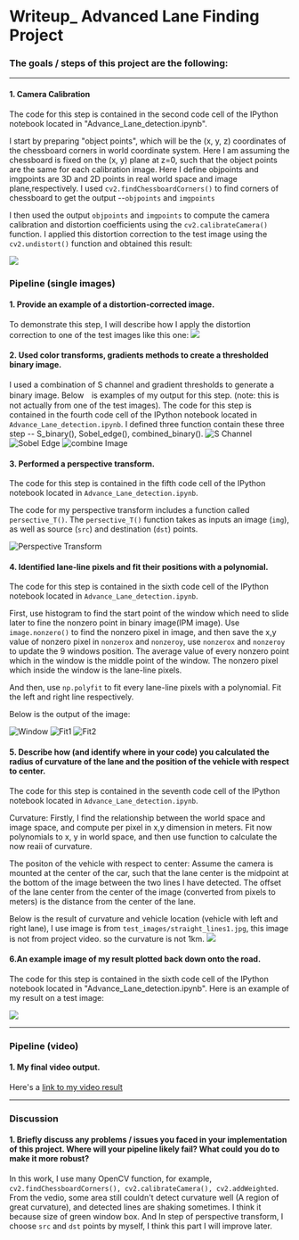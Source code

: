 # Writeup_ Advanced Lane Finding Project

### The goals / steps of this project are the following:

---

#### 1. Camera Calibration

The code for this step is contained in the second code cell of the IPython notebook located in "Advance_Lane_detection.ipynb". 

I start by preparing "object points", which will be the (x, y, z) coordinates of the chessboard corners in world coordinate system. Here I am assuming the chessboard is fixed on the (x, y) plane at z=0, such that the object points are the same for each calibration image. Here I define objpoints and imgpoints are 3D and 2D points in real world space and image plane,respectively. I used `cv2.findChessboardCorners()` to find corners of chessboard to get the output --`objpoints` and `imgpoints`  

I then used the output `objpoints` and `imgpoints` to compute the camera calibration and distortion coefficients using the `cv2.calibrateCamera()` function. I applied this distortion correction to the test image using the `cv2.undistort()` function and obtained this result: 

![](output_images/undis1.png)


### Pipeline (single images)

#### 1. Provide an example of a distortion-corrected image.

To demonstrate this step, I will describe how I apply the distortion correction to one of the test images like this one:
![](output_images/undis2.png)

#### 2. Used color transforms, gradients methods to create a thresholded binary image.  

I used a combination of S channel and gradient thresholds to generate a binary image. Below　is examples of my output for this step.  (note: this is not actually from one of the test images). The code for this step is contained in the fourth code cell of the IPython notebook located in `Advance_Lane_detection.ipynb`. I defined three function contain these three step -- S_binary(), Sobel_edge(), combined_binary().
![S Channel](output_images/S_binary.png)
![Sobel Edge](output_images/Sobel_edge.png)
![combine Image](output_images/combine.png)

#### 3. Performed a perspective transform.

The code for this step is contained in the fifth code cell of the IPython notebook located in `Advance_Lane_detection.ipynb`.

The code for my perspective transform includes a function called `persective_T()`. The `persective_T()` function takes as inputs an image (`img`), as well as source (`src`) and destination (`dst`) points. 

![Perspective Transform](output_images/persective_T.png)

#### 4. Identified lane-line pixels and fit their positions with a polynomial.

The code for this step is contained in the sixth code cell of the IPython notebook located in `Advance_Lane_detection.ipynb`.

First, use histogram to find the start point of the window which need to slide later to fine the nonzero point in binary image(IPM image). Use `image.nonzero()` to find the nonzero pixel in image, and then save the x,y value of nonzero pixel in `nonzerox` and `nonzeroy`, use `nonzerox` and `nonzeroy` to update the 9 windows position. The average value of every nonzero point which in the window is the middle point of the window. The nonzero pixel which inside the window is the lane-line pixels.

And then, use `np.polyfit` to fit every lane-line pixels with a polynomial. Fit the left and right line respectively.

Below is the output of the image:

![Window](output_images/fit_1.png)
![Fit1](output_images/fit_2.png)
![Fit2](output_images/fit_3.png)

#### 5. Describe how (and identify where in your code) you calculated the radius of curvature of the lane and the position of the vehicle with respect to center.

The code for this step is contained in the seventh code cell of the IPython notebook located in `Advance_Lane_detection.ipynb`.

Curvature: Firstly, I find the relationship between the world space and image space, and compute per pixel in x,y dimension in meters. Fit now polynomials to x, y in world space, and then use function to calculate the now reaii of curvature.

The positon of the vehicle with respect to center: Assume the camera is mounted at the center of the car, such that the lane center is the midpoint at the bottom of the image between the two lines I have detected. The offset of the lane center from the center of the image (converted from pixels to meters) is the distance from the center of the lane.

Below is the result of curvature and vehicle location (vehicle with left and right lane), I use image is from `test_images/straight_lines1.jpg`, this image is not from project video. so the curvature is not 1km.
![](output_images/curvature_location.png)

#### 6.An example image of my result plotted back down onto the road.

The code for this step is contained in the sixth code cell of the IPython notebook located in "Advance_Lane_detection.ipynb". Here is an example of my result on a test image:

![](output_images/map_lane.png)

---

### Pipeline (video)

#### 1. My final video output.  

Here's a [link to my video result](test_videos_output/project_video.mp4)

---

### Discussion

#### 1. Briefly discuss any problems / issues you faced in your implementation of this project.  Where will your pipeline likely fail?  What could you do to make it more robust?

In this work, I use many OpenCV function, for example, ` cv2.findChessboardCorners(), cv2.calibrateCamera(), cv2.addWeighted`. From the vedio, some area still couldn't detect curvature well (A region of great curvature), and detected lines are shaking sometimes. I think it because size of green window box. And In step of perspective transform, I choose `src` and `dst` points by myself, I think this part I will improve later.

